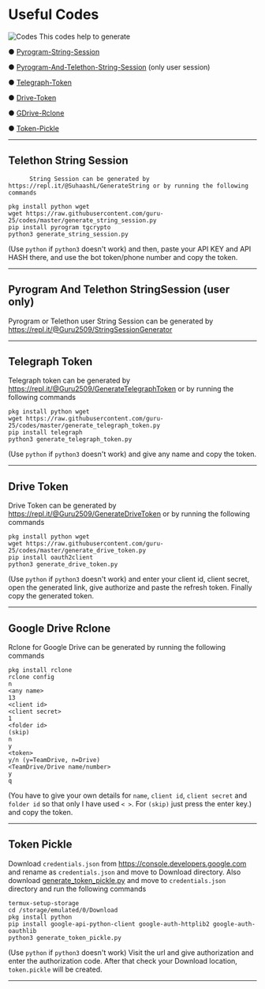 # Useful Codes
![Codes](https://i.imgur.com/LEe0slG.jpg)
This codes help to generate 

● [Pyrogram-String-Session](https://github.com/Noob-child/Session-token-generator#pyrogram-string-session)

● [Pyrogram-And-Telethon-String-Session](https://github.com/Noob-child/Session-token-generator#pyrogram-and-telethon-stringsession-user-only) (only user session)

● [Telegraph-Token](https://github.com/Noob-child/Session-token-generator#telegraph-token)

● [Drive-Token](https://github.com/Noob-child/Session-token-generator#drive-token)

● [GDrive-Rclone](https://github.com/Noob-child/Session-token-generator#google-drive-rclone)

● [Token-Pickle](https://github.com/Noob-child/Session-token-generator#token-pickle)

-----

## Telethon String Session
          String Session can be generated by https://repl.it/@SuhaashL/GenerateString or by running the following commands
```
pkg install python wget
wget https://raw.githubusercontent.com/guru-25/codes/master/generate_string_session.py
pip install pyrogram tgcrypto
python3 generate_string_session.py
```
(Use `python` if `python3` doesn't work) and then, paste your API KEY and API HASH there, and use the bot token/phone number and copy the token.

-----

## Pyrogram And Telethon StringSession (user only)
Pyrogram or Telethon user String Session can be generated by https://repl.it/@Guru2509/StringSessionGenerator

-----

## Telegraph Token
Telegraph token can be generated by https://repl.it/@Guru2509/GenerateTelegraphToken or by running the following commands
```
pkg install python wget
wget https://raw.githubusercontent.com/guru-25/codes/master/generate_telegraph_token.py
pip install telegraph
python3 generate_telegraph_token.py
```
(Use `python` if `python3` doesn't work) and give any name and copy the token.

-----

## Drive Token
Drive Token can be generated by https://repl.it/@Guru2509/GenerateDriveToken or by running the following commands
```
pkg install python wget
wget https://raw.githubusercontent.com/guru-25/codes/master/generate_drive_token.py
pip install oauth2client
python3 generate_drive_token.py
```
(Use `python` if `python3` doesn't work) and enter your client id, client secret, open the generated link, give authorize and paste the refresh token. Finally copy the generated token.

-----

## Google Drive Rclone
Rclone for Google Drive can be generated by running the following commands
```
pkg install rclone
rclone config
n
<any name>
13
<client id>
<client secret>
1
<folder id>
(skip)
n
y
<token>
y/n (y=TeamDrive, n=Drive)
<TeamDrive/Drive name/number>
y
q
```
(You have to give your own details for `name`, `client id`, `client secret` and `folder id` so that only I have used `< >`.
For `(skip)` just press the enter key.) and copy the token.

-----

## Token Pickle
Download `credentials.json` from https://console.developers.google.com and rename as `credentials.json` and move to Download directory. Also download [generate_token_pickle.py](https://raw.githubusercontent.com/Noob-child/Session-token-generator/master/generate_token_pickle.py) and move to `credentials.json` directory and run the following commands 
```
termux-setup-storage
cd /storage/emulated/0/Download
pkg install python
pip install google-api-python-client google-auth-httplib2 google-auth-oauthlib
python3 generate_token_pickle.py
```
(Use `python` if `python3` doesn't work) Visit the url and give authorization and enter the authorization code. After that check your Download location, `token.pickle` will be created.

-----

